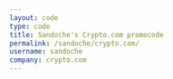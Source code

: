 ```yaml
---
layout: code
type: code
title: Sandoche's Crypto.com promocode
permalink: /sandoche/crypto.com/
username: sandoche
company: crypto.com
---
```

